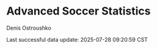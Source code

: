 # Advanced Soccer Statistics
Denis Ostroushko

<!-- gfm -->

Last successful data update: 2025-07-28 09:20:59 CST
